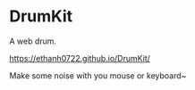 # DrumKit
A web drum.

https://ethanh0722.github.io/DrumKit/

Make some noise with you mouse or keyboard~
